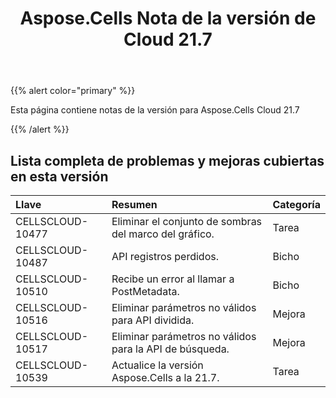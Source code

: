 ﻿---
title: Aspose.Cells Nota de la versión de Cloud 21.7
second_title: Aspose.Cells Cloud Documen
type: docs
url: /es/aspose-cells-cloud-21-7-release-notes/
description: Aspose.Cells La nube admite Excel para crear, convertir, fusionar, dividir, proteger, operación de objetos internos, etc.
weight: 65
---
{{% alert color="primary" %}} 

Esta página contiene notas de la versión para Aspose.Cells Cloud 21.7

{{% /alert %}} 
## **Lista completa de problemas y mejoras cubiertas en esta versión**

|**Llave**|**Resumen**|**Categoría**|
|:- |:- |:- |
|CELLSCLOUD-10477	| Eliminar el conjunto de sombras del marco del gráfico.| Tarea|
|CELLSCLOUD-10487	| API registros perdidos.| Bicho|
|CELLSCLOUD-10510	| Recibe un error al llamar a PostMetadata.| Bicho|
|CELLSCLOUD-10516	| Eliminar parámetros no válidos para API dividida.| Mejora|
|CELLSCLOUD-10517	| Eliminar parámetros no válidos para la API de búsqueda.| Mejora|
|CELLSCLOUD-10539	| Actualice la versión Aspose.Cells a la 21.7.| Tarea|



